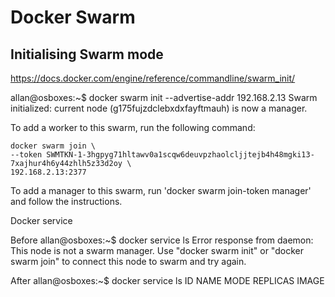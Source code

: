 # Docker Swarm

## Initialising Swarm mode

https://docs.docker.com/engine/reference/commandline/swarm_init/

allan@osboxes:~$ docker swarm init --advertise-addr 192.168.2.13
Swarm initialized: current node (g175fujzdclebxdxfayftmauh) is now a manager.

To add a worker to this swarm, run the following command:

    docker swarm join \
    --token SWMTKN-1-3hgpyg71hltawv0a1scqw6deuvpzhaolcljjtejb4h48mgki13-7xajhur4h6y44zhlh5z33d2oy \
    192.168.2.13:2377

To add a manager to this swarm, run 'docker swarm join-token manager' and follow the instructions.

Docker service

Before
allan@osboxes:~$ docker service ls
Error response from daemon: This node is not a swarm manager. Use "docker swarm init" or "docker swarm join" to connect this node to swarm and try again.

After
allan@osboxes:~$ docker service ls
ID  NAME  MODE  REPLICAS  IMAGE






